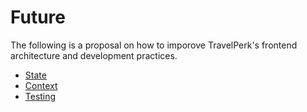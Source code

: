 # Future

The following is a proposal on how to imporove TravelPerk's frontend architecture and development practices.

* [State](state)
* [Context](context)
* [Testing](testing)

